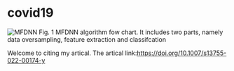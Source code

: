 # covid19

![MFDNN](https://user-images.githubusercontent.com/46208253/163076778-f1083e9c-2584-4cfc-adb2-612f2e5efa75.png)
Fig. 1 MFDNN algorithm fow chart. It includes two parts, namely data oversampling, feature extraction and classifcation

Welcome to citing my artical. The artical link:https://doi.org/10.1007/s13755-022-00174-y
